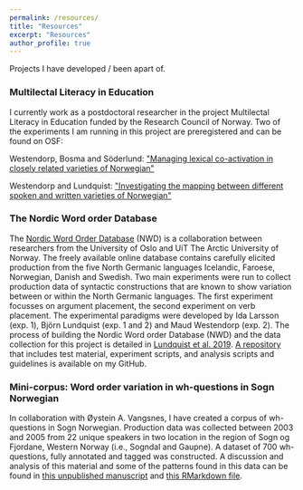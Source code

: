 ```yaml
---
permalink: /resources/
title: "Resources"
excerpt: "Resources"
author_profile: true
---
```

Projects I have developed / been apart of.

### Multilectal Literacy in Education
I currently work as a postdoctoral researcher in the project Multilectal Literacy in Education funded by the Research Council of Norway. Two of the experiments I am running in this project are preregistered and can be found on OSF:

Westendorp, Bosma and Söderlund: ["Managing lexical co-activation in closely related varieties of Norwegian"](https://doi.org/10.17605/OSF.IO/7XRMF)

Westendorp and Lundquist: ["Investigating the mapping between different spoken and written varieties of Norwegian"](https://osf.io/6jsyt/)

### The Nordic Word order Database
The [Nordic Word Order Database](https://tekstlab.uio.no/nwd) (NWD) is a collaboration between researchers from the University of Oslo and UiT The Arctic University of Norway. The freely available online database contains carefully elicited production from the five North Germanic languages Icelandic, Faroese, Norwegian, Danish and Swedish. Two main experiments were run to collect production data of syntactic constructions that are known to show variation between or within the North Germanic languages. The first experiment focusses on argument placement, the second experiment on verb placement. The experimental paradigms were developed by Ida Larsson (exp. 1), Björn Lundquist (exp. 1 and 2) and Maud Westendorp (exp. 2). The process of building the Nordic Word order Database (NWD) and the data collection for this project is detailed in [Lundquist et al. 2019](https://journals.uio.no/NALS/article/view/7529). [A repository](http://github.com/maudwestendorp/NWD) that includes test material, experiment scripts, and analysis scripts and guidelines is available on my GitHub.


### Mini-corpus: Word order variation in wh-questions in Sogn Norwegian
In collaboration with Øystein A. Vangsnes, I have created a corpus of wh-questions in Sogn Norwegian. Production data was collected between 2003 and 2005 from 22 unique speakers in two location in the region of Sogn og Fjordane, Western Norway (i.e., Sogndal and Gaupne). A dataset of 700 wh-questions, fully annotated and tagged was constructed. A discussion and analysis of this material and some of the patterns found in this data can be found in [this unpublished manuscript](https://uitno.box.com/s/lyh11aexo79esxurewh9f56n72otft9d) and [this RMarkdown file](https://uitno.box.com/s/5tqerslweiwfnrre2o2z5mm6hk2my69g).
